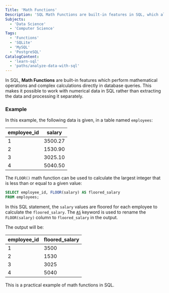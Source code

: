 ```yaml
---
Title: 'Math Functions'
Description: 'SQL Math Functions are built-in features in SQL, which allow mathematical operations directly in database queries.'
Subjects:
  - 'Data Science'
  - 'Computer Science'
Tags:
  - 'Functions'
  - 'SQLite'
  - 'MySQL'
  - 'PostgreSQL'
CatalogContent:
  - 'learn-sql'
  - 'paths/analyze-data-with-sql'
---
```


In SQL, **Math Functions** are built-in features which perform mathematical operations and complex calculations directly in database queries. This makes it possible to work with numerical data in SQL rather than extracting the data and processing it separately.

### Example

In this example, the following data is given, in a table named `employees`:

| employee_id | salary  |
| ----------- | ------- |
| 1           | 3500.27 |
| 2           | 1530.90 |
| 3           | 3025.10 |
| 4           | 5040.50 |

The `FLOOR()` math function can be used to calculate the largest integer that is less than or equal to a given value:

```sql
SELECT employee_id, FLOOR(salary) AS floored_salary
FROM employees;
```

In this SQL statement, the `salary` values are floored for each employee to calculate the `floored_salary`. The [`AS`](https://www.codecademy.com/resources/docs/sql/commands/as) keyword is used to rename the `FLOOR(salary)` column to `floored_salary` in the output.

The output will be:

| employee_id | floored_salary |
| ----------- | -------------- |
| 1           | 3500           |
| 2           | 1530           |
| 3           | 3025           |
| 4           | 5040           |

This is a practical example of math functions in SQL.
